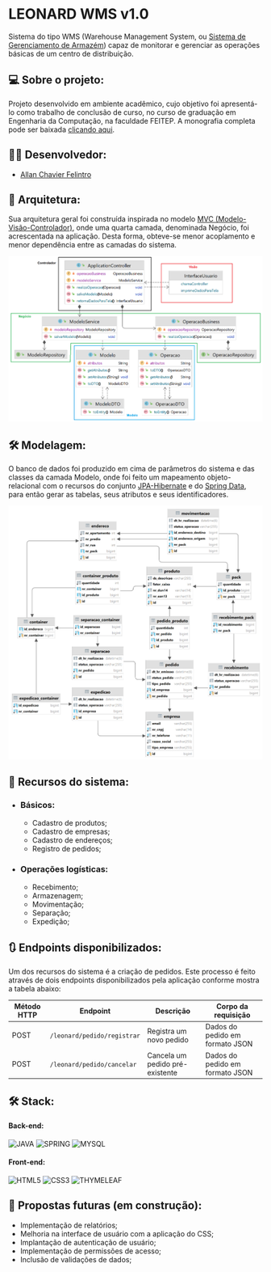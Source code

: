 # LEONARD WMS v1.0
Sistema do tipo WMS (Warehouse Management System, ou [Sistema de Gerenciamento de Armazém](https://ilos.com.br/wms-no-gerenciamento-de-depositos-armazens-e-centros-de-distribuicao/)) capaz de monitorar e gerenciar as operações básicas de um centro de distribuição. 


## 💻 Sobre o projeto:
Projeto desenvolvido em ambiente acadêmico, cujo objetivo foi apresentá-lo como trabalho de conclusão de curso, no curso de graduação em Engenharia da Computação, na faculdade FEITEP. A monografia completa pode ser baixada [clicando aqui](assets/TCC-final.pdf).


## 👨‍💻 Desenvolvedor:
- [Allan Chavier Felintro](https://www.linkedin.com/in/allanfelintro/)


## 💾 Arquitetura:

Sua arquitetura geral foi construída inspirada no modelo [MVC (Modelo-Visão-Controlador)](https://www.treinaweb.com.br/blog/o-que-e-mvc), onde uma quarta camada, denominada Negócio, foi acrescentada na aplicação. Desta forma, obteve-se menor acoplamento e menor dependência entre as camadas do sistema.   

<img src="assets/arquitetura-mvc-dividida.png" />

## 🛠️ Modelagem:

O banco de dados foi produzido em cima de parâmetros do sistema e das classes da camada Modelo, onde foi feito um mapeamento objeto-relacional com o recursos do conjunto [JPA-Hibernate](https://www.alura.com.br/apostila-java-web/uma-introducao-pratica-ao-jpa-com-hibernate) e do [Spring Data](https://www.zup.com.br/blog/spring-data-na-pratica), para então gerar as tabelas, seus atributos e seus identificadores.

<img src = "assets/leonard_db.png" />


## 🧰 Recursos do sistema:


* ### Básicos:
  * Cadastro de produtos;
  * Cadastro de empresas;
  * Cadastro de endereços;
  * Registro de pedidos;


* ### Operações logísticas:
  * Recebimento;
  * Armazenagem;
  * Movimentação;
  * Separação;
  * Expedição;


## 🔃 Endpoints disponibilizados:

Um dos recursos do sistema é a criação de pedidos. Este processo é feito através de dois endpoints disponibilizados pela aplicação conforme mostra a tabela abaixo:

| Método HTTP | Endpoint                    | Descrição                       | Corpo da requisição             |
|-------------|-----------------------------|---------------------------------|---------------------------------|
| POST        | `/leonard/pedido/registrar` | Registra um novo pedido         | Dados do pedido em formato JSON |
| POST        | `/leonard/pedido/cancelar`  | Cancela um pedido pré-existente | Dados do pedido em formato JSON |


## 🛠️ Stack:

#### Back-end:
<div>
  <img alt="JAVA" src="https://img.shields.io/badge/Java-100000?style=for-the-badge&logo=openjdk&logoColor=white">
  <img alt="SPRING" src="https://img.shields.io/badge/Spring-100000?style=for-the-badge&logo=spring">
  <img alt="MYSQL" src="https://img.shields.io/badge/MYSQL-100000?style=for-the-badge&logo=mysql">
</div>

#### Front-end:
<div>
 <img alt="HTML5" src="https://img.shields.io/badge/html5-100000?style=for-the-badge&logo=html5">
 <img alt="CSS3" src="https://img.shields.io/badge/css3-100000?style=for-the-badge&logo=css3&logoColor=blue">
 <img alt="THYMELEAF" src="https://img.shields.io/badge/THYMELEAF-100000?style=for-the-badge&logo=thymeleaf&logoColor=green">
</div>


## 🚧 Propostas futuras (em construção):

* Implementação de relatórios;
* Melhoria na interface de usuário com a aplicação do CSS;
* Implantação de autenticação de usuário;
* Implementação de permissões de acesso;
* Inclusão de validações de dados;

